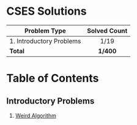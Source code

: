 # CSES Solutions

| Problem Type             | Solved Count |
| ------------------------ | :----------: |
| 1. Introductory Problems |     1/19     |
| **Total**                |  **1/400**   |

# Table of Contents

## Introductory Problems

1. [Weird Algorithm](/1.%20Introductory%20Problems/1.%20Weird%20Algorithm.cpp)
